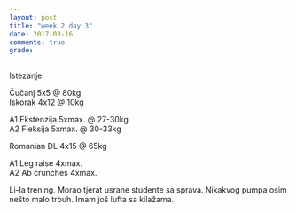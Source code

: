 ```yaml
---
layout: post
title: "week 2 day 3"
date: 2017-03-16
comments: true
grade:
---
```


Istezanje

Čučanj 5x5 @ 80kg  
Iskorak 4x12 @ 10kg  

A1 Ekstenzija 5xmax. @ 27-30kg  
A2 Fleksija 5xmax. @ 30-33kg  

Romanian DL 4x15 @ 65kg  

A1 Leg raise 4xmax.   
A2 Ab crunches 4xmax.  

Li-la trening. Morao tjerat usrane studente sa sprava. Nikakvog pumpa osim nešto malo trbuh. Imam još lufta sa kilažama.
